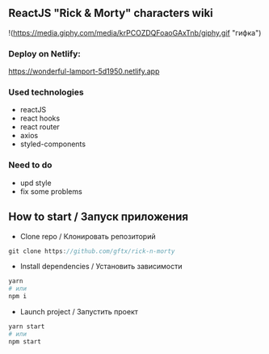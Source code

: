 ReactJS "Rick & Morty" characters wiki
------

!(https://media.giphy.com/media/krPCOZDQFoaoGAxTnb/giphy.gif "гифка")

### Deploy on Netlify: 

https://wonderful-lamport-5d1950.netlify.app

### Used technologies

- reactJS
- react hooks
- react router
- axios
- styled-components

### Need to do

- upd style
- fix some problems

## How to start / Запуск приложения

- Clone repo / Клонировать репозиторий

```js
git clone https://github.com/gftx/rick-n-morty
```

- Install dependencies / Установить зависимости

```bash
yarn
# или
npm i
```


- Launch project / Запустить проект

```bash
yarn start
# или
npm start
```

